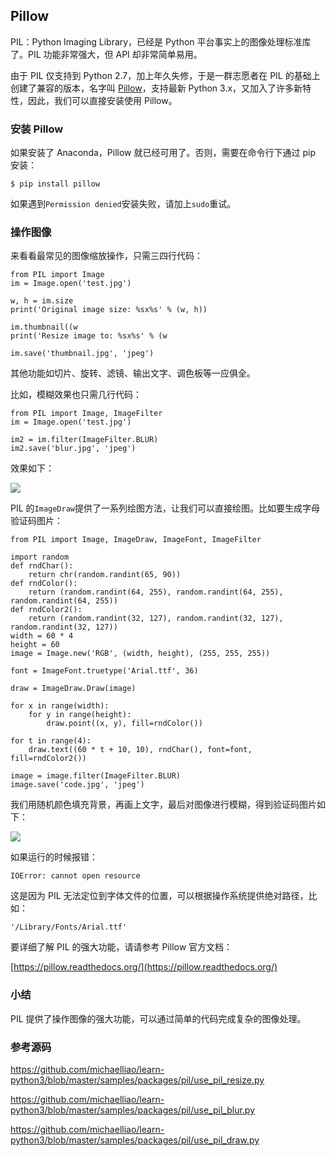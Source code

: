 ## Pillow

PIL：Python Imaging Library，已经是 Python 平台事实上的图像处理标准库了。PIL 功能非常强大，但 API 却非常简单易用。

由于 PIL 仅支持到 Python 2.7，加上年久失修，于是一群志愿者在 PIL 的基础上创建了兼容的版本，名字叫 [Pillow](https://github.com/python-pillow/Pillow)，支持最新 Python 3.x，又加入了许多新特性，因此，我们可以直接安装使用 Pillow。

### 安装 Pillow

如果安装了 Anaconda，Pillow 就已经可用了。否则，需要在命令行下通过 pip 安装：

```
$ pip install pillow
```

如果遇到`Permission denied`安装失败，请加上`sudo`重试。

### 操作图像

来看看最常见的图像缩放操作，只需三四行代码：

```
from PIL import Image
im = Image.open('test.jpg')

w, h = im.size
print('Original image size: %sx%s' % (w, h))

im.thumbnail((w
print('Resize image to: %sx%s' % (w

im.save('thumbnail.jpg', 'jpeg')
```

其他功能如切片、旋转、滤镜、输出文字、调色板等一应俱全。

比如，模糊效果也只需几行代码：

```
from PIL import Image, ImageFilter
im = Image.open('test.jpg')

im2 = im.filter(ImageFilter.BLUR)
im2.save('blur.jpg', 'jpeg')
```

效果如下：

![](\fig\966760155050624.png)

PIL 的`ImageDraw`提供了一系列绘图方法，让我们可以直接绘图。比如要生成字母验证码图片：

```
from PIL import Image, ImageDraw, ImageFont, ImageFilter

import random
def rndChar():
    return chr(random.randint(65, 90))
def rndColor():
    return (random.randint(64, 255), random.randint(64, 255), random.randint(64, 255))
def rndColor2():
    return (random.randint(32, 127), random.randint(32, 127), random.randint(32, 127))
width = 60 * 4
height = 60
image = Image.new('RGB', (width, height), (255, 255, 255))

font = ImageFont.truetype('Arial.ttf', 36)

draw = ImageDraw.Draw(image)

for x in range(width):
    for y in range(height):
        draw.point((x, y), fill=rndColor())

for t in range(4):
    draw.text((60 * t + 10, 10), rndChar(), font=font, fill=rndColor2())

image = image.filter(ImageFilter.BLUR)
image.save('code.jpg', 'jpeg')
```

我们用随机颜色填充背景，再画上文字，最后对图像进行模糊，得到验证码图片如下：

![](\fig\966760380198752.png)

如果运行的时候报错：

```
IOError: cannot open resource
```

这是因为 PIL 无法定位到字体文件的位置，可以根据操作系统提供绝对路径，比如：

```
'/Library/Fonts/Arial.ttf'
```

要详细了解 PIL 的强大功能，请请参考 Pillow 官方文档：

[https://pillow.readthedocs.org/](https://pillow.readthedocs.org/)

### 小结

PIL 提供了操作图像的强大功能，可以通过简单的代码完成复杂的图像处理。

### 参考源码

https://github.com/michaelliao/learn-python3/blob/master/samples/packages/pil/use_pil_resize.py

https://github.com/michaelliao/learn-python3/blob/master/samples/packages/pil/use_pil_blur.py

https://github.com/michaelliao/learn-python3/blob/master/samples/packages/pil/use_pil_draw.py
